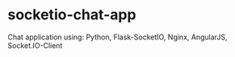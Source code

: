# socketio-chat-app
Chat application using: Python, Flask-SocketIO, Nginx, AngularJS, Socket.IO-Client
